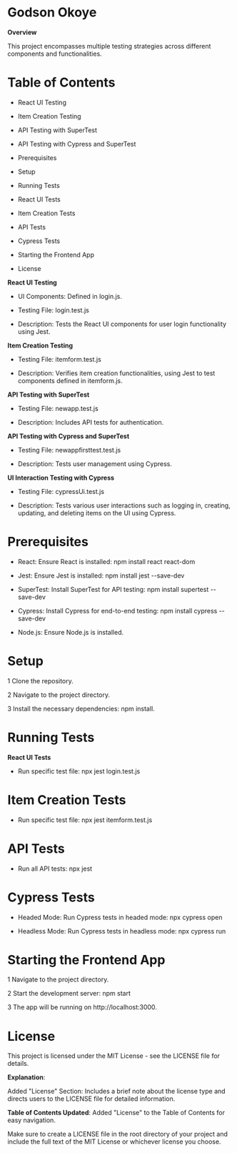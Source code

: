 # Godson Okoye  

**Overview**  

This project encompasses multiple testing strategies across different components and functionalities.  


# Table of Contents  
- React UI Testing  

- Item Creation Testing  

- API Testing with SuperTest  

- API Testing with Cypress and SuperTest  

- Prerequisites  

- Setup  

- Running Tests  

- React UI Tests  

- Item Creation Tests  

- API Tests  

- Cypress Tests  

- Starting the Frontend App
  
- License 


**React UI Testing**  

- UI Components: Defined in login.js.  

- Testing File: login.test.js  

- Description: Tests the React UI components for user login functionality using Jest.  


**Item Creation Testing**  

- Testing File: itemform.test.js  

- Description: Verifies item creation functionalities, using Jest to test components defined in itemform.js.

**API Testing with SuperTest**  

- Testing File: newapp.test.js  

- Description: Includes API tests for authentication.

**API Testing with Cypress and SuperTest**  

- Testing File: newappfirsttest.test.js  

- Description: Tests user management using Cypress.  

**UI Interaction Testing with Cypress**

- Testing File: cypressUi.test.js  

- Description: Tests various user interactions such as logging in, creating, updating, and deleting items on the UI using Cypress.

# Prerequisites  

- React: Ensure React is installed: npm install react react-dom  

- Jest: Ensure Jest is installed: npm install jest --save-dev  

- SuperTest: Install SuperTest for API testing: npm install supertest --save-dev  

- Cypress: Install Cypress for end-to-end testing: npm install cypress --save-dev  

- Node.js: Ensure Node.js is installed.

# Setup 

1 Clone the repository.  

2 Navigate to the project directory.  

3 Install the necessary dependencies: npm install.  

# Running Tests  

**React UI Tests**  

- Run specific test file: npx jest login.test.js  

# Item Creation Tests 

- Run specific test file: npx jest itemform.test.js  

# API Tests 

- Run all API tests: npx jest  

# Cypress Tests  

- Headed Mode: Run Cypress tests in headed mode: npx cypress open  

- Headless Mode: Run Cypress tests in headless mode: npx cypress run  

# Starting the Frontend App  

1 Navigate to the project directory.  

2 Start the development server: npm start  

3 The app will be running on http://localhost:3000.  

# License  

This project is licensed under the MIT License - see the LICENSE file for details.

**Explanation**:  

Added "License" Section: Includes a brief note about the license type and directs users to the LICENSE file for detailed information.  

**Table of Contents Updated**: Added "License" to the Table of Contents for easy navigation.  

Make sure to create a LICENSE file in the root directory of your project and include the full text of the MIT License or whichever license you choose.  

